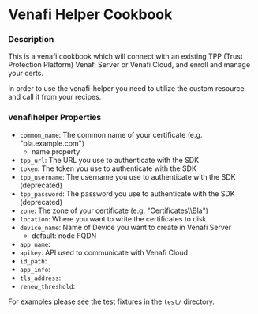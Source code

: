 # Venafi Helper Cookbook

### Description

This is a venafi cookbook which will connect with an existing TPP (Trust Protection Platform) Venafi Server or Venafi Cloud, and enroll and manage your certs. 

In order to use the venafi-helper you need to utilize the custom resource and call it from your recipes. 

### venafihelper Properties

- `common_name`: The common name of your certificate (e.g. "bla.example.com")
  - name property
- `tpp_url`: The URL you use to authenticate with the SDK
- `token`: The token you use to authenticate with the SDK
- `tpp_username`: The username you use to authenticate with the SDK (deprecated)
- `tpp_password`: The password you use to authenticate with the SDK (deprecated)
- `zone`: The zone of your certificate (e.g. "Certificates\\\\Bla")
- `location`: Where you want to write the certificates to disk
- `device_name`: Name of Device you want to create in Venafi Server
  - default: node FQDN
- `app_name`:
- `apikey`: API used to communicate with Venafi Cloud
- `id_path`:
- `app_info`:
- `tls_address`:
- `renew_threshold`:

For examples please see the test fixtures in the `test/` directory.
